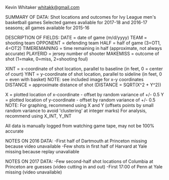 Kevin Whitaker
whitakk@gmail.com


SUMMARY OF DATA:
Shot locations and outcomes for Ivy League men's basketball games
Selected games avaliable for 2017-18 and 2016-17 seasons; all games available for 2015-16


DESCRIPTION OF FIELDS:
DATE = date of game (m/d/yyyy)
TEAM = shooting team
OPPONENT = defending team
HALF = half of game (3=OT1, 4=OT2)
TIMEREMAINING = time remaining in half (approximate, not always accurate)
PLAYERID = jersey number of shooter
MAKEMISS = outcome of shot (1=make, 0=miss, 2=shooting foul)

XINT = x-coordinate of shot location, parallel to baseline (in feet, 0 = center of court)
YINT = y-coordinate of shot location, parallel to sideline (in feet, 0 = even with basket)
	NOTE: see included image for x-y coordinates
DISTANCE = approximate distance of shot (DISTANCE = SQRT(X^2 + Y^2))

X = plotted location of x-coordinate - offset by random variance of +/- 0.5
Y = plotted location of y-coordinate - offset by random variance of +/- 0.5
	NOTE: For graphing, recommend using X and Y (offsets points by small random variance to avoid 'clustering' at integer marks)
	      For analysis, recommend using X_INT, Y_INT



All data is manually logged from watching game tape, may not be 100% accurate

NOTES ON 2016 DATA:
-First half of Dartmouth at Princeton missing because video unavailable
-Few shots in first half of Harvard at Yale missing because replay unavaliable

NOTES ON 2017 DATA:
-Few second-half shot locations of Columbia at Princeton are guesses (video cutting in and out)
-First 17:00 of Penn at Yale missing (video unavailable)
